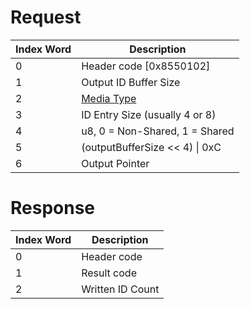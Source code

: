# Request

| Index Word | Description                                            |
|------------|--------------------------------------------------------|
| 0          | Header code \[0x8550102\]                              |
| 1          | Output ID Buffer Size                                  |
| 2          | [Media Type](Filesystem_services#MediaType "wikilink") |
| 3          | ID Entry Size (usually 4 or 8)                         |
| 4          | u8, 0 = Non-Shared, 1 = Shared                         |
| 5          | (outputBufferSize \<\< 4) \| 0xC                       |
| 6          | Output Pointer                                         |

# Response

| Index Word | Description      |
|------------|------------------|
| 0          | Header code      |
| 1          | Result code      |
| 2          | Written ID Count |